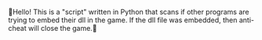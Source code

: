 🤜Hello! This is a "script" written in Python that scans if other programs are trying to embed their dll in the game. If the dll file was embedded, then anti-cheat will close the game.🤛
